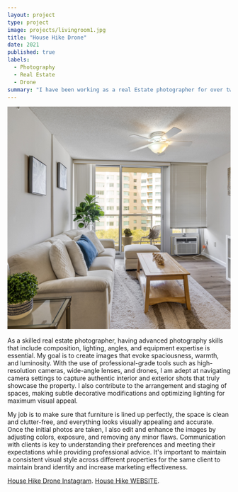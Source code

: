 ```yaml
---
layout: project
type: project
image: projects/livingroom1.jpg
title: "House Hike Drone"
date: 2021
published: true
labels:
  - Photography
  - Real Estate
  - Drone
summary: "I have been working as a real Estate photographer for over two years"
---
```


<img class="img-fluid" src="../projects/livingroom1.jpg">

As a skilled real estate photographer, having advanced photography skills that include composition, lighting, angles, and equipment expertise is essential. My goal is to create images that evoke spaciousness, warmth, and luminosity. With the use of professional-grade tools such as high-resolution cameras, wide-angle lenses, and drones, I am adept at navigating camera settings to capture authentic interior and exterior shots that truly showcase the property. I also contribute to the arrangement and staging of spaces, making subtle decorative modifications and optimizing lighting for maximum visual appeal.

My job is to make sure that furniture is lined up perfectly, the space is clean and clutter-free, and everything looks visually appealing and accurate. Once the initial photos are taken, I also edit and enhance the images by adjusting colors, exposure, and removing any minor flaws. Communication with clients is key to understanding their preferences and meeting their expectations while providing professional advice. It's important to maintain a consistent visual style across different properties for the same client to maintain brand identity and increase marketing effectiveness.

 
[House Hike Drone Instagram](https://www.instagram.com/househike_realestatemedia_hi/).
[House Hike WEBSITE](https://househikerealestatemedia.com/). 

